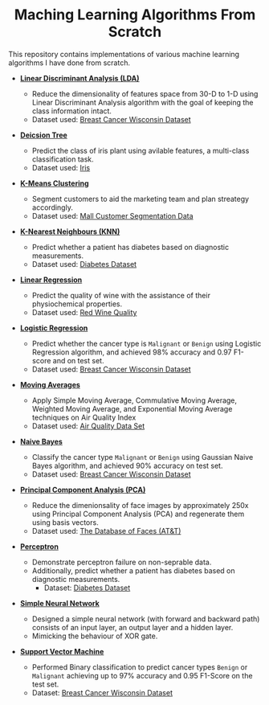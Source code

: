 <h1 align=center>
    Maching Learning Algorithms From Scratch
</h1>

This repository contains implementations of various machine learning algorithms I have done from scratch.

* [**Linear Discriminant Analysis (LDA)**](LDA)
    - Reduce the dimensionality of features space from 30-D to 1-D using Linear Discriminant Analysis algorithm with the goal of keeping the class information intact.
    - Dataset used: [Breast Cancer Wisconsin Dataset](https://www.kaggle.com/datasets/uciml/breast-cancer-wisconsin-data)

* [**Deicsion Tree**](Decision-Tree)
    - Predict the class of iris plant using avilable features, a multi-class classification task.
    - Dataset used: [Iris](https://archive.ics.uci.edu/dataset/53/iris)

* [**K-Means Clustering**](K-Means-Clustering)
    - Segment customers to aid the marketing team and plan streategy accordingly.
    - Dataset used: [Mall Customer Segmentation Data](https://www.kaggle.com/datasets/vjchoudhary7/customer-segmentation-tutorial-in-python/data)

* [**K-Nearest Neighbours (KNN)**](K-Nearest-Neighbours)
    - Predict whether a patient has diabetes based on diagnostic measurements.
    - Dataset used: [Diabetes Dataset](https://www.kaggle.com/datasets/mathchi/diabetes-data-set)

* [**Linear Regression**](Linear-Regression)
    - Predict the quality of wine with the assistance of their physiochemical properties.
    - Dataset used: [Red Wine Quality](https://archive.ics.uci.edu/ml/datasets/wine+quality)

* [**Logistic Regression**](Logistic-Regression)
    - Predict whether the cancer type is `Malignant` or `Benign` using Logistic Regression algorithm, and achieved 98% accuracy and 0.97 F1-score and on test set.
    - Dataset used: [Breast Cancer Wisconsin Dataset](https://www.kaggle.com/datasets/uciml/breast-cancer-wisconsin-data)

* [**Moving Averages**](Moving-Averages)
    - Apply Simple Moving Average, Commulative Moving Average, Weighted Moving Average, and Exponential Moving Average techniques on Air Quality Index
    - Dataset used: [Air Quality Data Set](https://archive.ics.uci.edu/ml/datasets/Air+Quality)

* [**Naive Bayes**](Navive_Bayes)
    - Classify the cancer type `Malignant` or `Benign` using Gaussian Naive Bayes algorithm, and achieved 90% accuracy on test set.
    - Dataset used: [Breast Cancer Wisconsin Dataset](https://www.kaggle.com/datasets/uciml/breast-cancer-wisconsin-data)

* [**Principal Component Analysis (PCA)**](PCA)
    - Reduce the dimenionsality of face images by approximately 250x using Principal Component Analysis (PCA) and regenerate them using basis vectors.
    - Dataset used: [The Database of Faces (AT&T)](https://git-disl.github.io/GTDLBench/datasets/att_face_dataset)

* [**Perceptron**](Perceptron)
    - Demonstrate perceptron failure on non-seprable data.
    - Additionally, predict whether a patient has diabetes based on diagnostic measurements.
        - Dataset: [Diabetes Dataset](https://www.kaggle.com/datasets/mathchi/diabetes-data-set)

* [**Simple Neural Network**](Simple-Neural-Network)
    - Designed a simple neural network (with forward and backward path) consists of an input layer, an output layer and a hidden layer.
    - Mimicking the behaviour of XOR gate.

* [**Support Vector Machine**](SVM)
    - Performed Binary classification to predict cancer types `Benign` or `Malignant` achieving up to 97% accuracy and 0.95 F1-Score on the test set.
    - Dataset: [Breast Cancer Wisconsin Dataset](https://www.kaggle.com/datasets/uciml/breast-cancer-wisconsin-data)